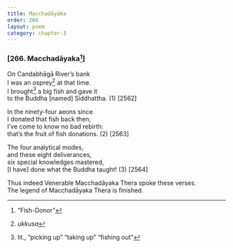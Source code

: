 ```yaml
---
title: Macchadāyaka
order: 266
layout: poem
category: chapter-3
---
```


### \[266. Macchadāyaka[^1]\]

On Candabhāgā River’s bank  
I was an osprey[^2] at that time.  
I brought[^3] a big fish and gave it  
to the Buddha \[named\] Siddhattha. (1) \[2562\]

In the ninety-four aeons since  
I donated that fish back then,  
I’ve come to know no bad rebirth:  
that’s the fruit of fish donations. (2) \[2563\]

The four analytical modes,  
and these eight deliverances,  
six special knowledges mastered,  
\[I have\] done what the Buddha taught! (3) \[2564\]

Thus indeed Venerable Macchadāyaka Thera spoke these verses.  
The legend of Macchadāyaka Thera is finished.

[^1]: “Fish-Donor”

[^2]: *ukkusa*

[^3]: lit., “picking up” “taking up” “fishing out”
